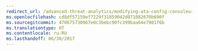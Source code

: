 ```yaml
---
redirect_url: /advanced-threat-analytics/modifying-ata-config-consoleurl
ms.openlocfilehash: cd8df57159ef7229f31859042d071082670b690f
ms.sourcegitcommit: 470675730967e0c36ebc90fc399baa64e7901f6b
ms.translationtype: HT
ms.contentlocale: ru-RU
ms.lasthandoff: 06/30/2017
---
```

